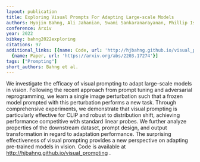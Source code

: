 ```yaml
---
layout: publication
title: Exploring Visual Prompts For Adapting Large-scale Models
authors: Hyojin Bahng, Ali Jahanian, Swami Sankaranarayanan, Phillip Isola
conference: Arxiv
year: 2022
bibkey: bahng2022exploring
citations: 97
additional_links: [{name: Code, url: 'http://hjbahng.github.io/visual_prompting'},
  {name: Paper, url: 'https://arxiv.org/abs/2203.17274'}]
tags: ["Prompting"]
short_authors: Bahng et al.
---
```

We investigate the efficacy of visual prompting to adapt large-scale models
in vision. Following the recent approach from prompt tuning and adversarial
reprogramming, we learn a single image perturbation such that a frozen model
prompted with this perturbation performs a new task. Through comprehensive
experiments, we demonstrate that visual prompting is particularly effective for
CLIP and robust to distribution shift, achieving performance competitive with
standard linear probes. We further analyze properties of the downstream
dataset, prompt design, and output transformation in regard to adaptation
performance. The surprising effectiveness of visual prompting provides a new
perspective on adapting pre-trained models in vision. Code is available at
http://hjbahng.github.io/visual_prompting .